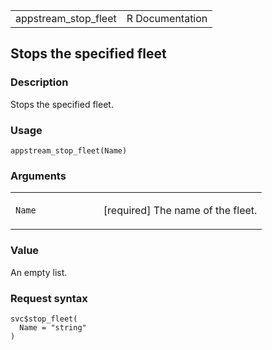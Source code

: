 <table style="width: 100%;">
<tbody>
<tr class="odd">
<td>appstream_stop_fleet</td>
<td style="text-align: right;">R Documentation</td>
</tr>
</tbody>
</table>

## Stops the specified fleet

### Description

Stops the specified fleet.

### Usage

    appstream_stop_fleet(Name)

### Arguments

<table>
<colgroup>
<col style="width: 35%" />
<col style="width: 65%" />
</colgroup>
<tbody>
<tr class="odd">
<td><code id="appstream_stop_fleet_:_Name">Name</code></td>
<td><p>[required] The name of the fleet.</p></td>
</tr>
</tbody>
</table>

### Value

An empty list.

### Request syntax

    svc$stop_fleet(
      Name = "string"
    )
